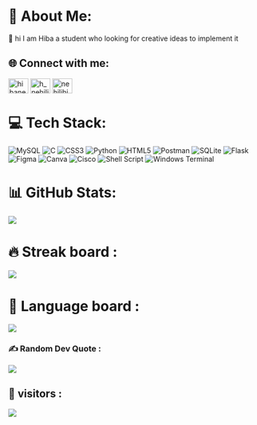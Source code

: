 # 💫 About Me:
🔭 hi I am Hiba a student who looking for creative ideas to implement it


## 🌐 Connect with me:
<p align="left">
<a href="https://linkedin.com/in/hibanehili" target="blank"><img align="center" src="https://raw.githubusercontent.com/rahuldkjain/github-profile-readme-generator/master/src/images/icons/Social/linked-in-alt.svg" alt="hibanehili" height="30" width="40" /></a>
<a href="https://www.hackerrank.com/h_nehili" target="blank"><img align="center" src="https://raw.githubusercontent.com/rahuldkjain/github-profile-readme-generator/master/src/images/icons/Social/hackerrank.svg" alt="h_nehili" height="30" width="40" /></a>
<a href="https://discord.gg/nehilihiba" target="blank"><img align="center" src="https://raw.githubusercontent.com/rahuldkjain/github-profile-readme-generator/master/src/images/icons/Social/discord.svg" alt="nehilihiba" height="30" width="40" /></a>
</p>

# 💻 Tech Stack:
![MySQL](https://img.shields.io/badge/mysql-%2300000f.svg?style=for-the-badge&logo=mysql&logoColor=white) ![C](https://img.shields.io/badge/c-%2300599C.svg?style=for-the-badge&logo=c&logoColor=white) ![CSS3](https://img.shields.io/badge/css3-%231572B6.svg?style=for-the-badge&logo=css3&logoColor=white) ![Python](https://img.shields.io/badge/python-3670A0?style=for-the-badge&logo=python&logoColor=ffdd54) ![HTML5](https://img.shields.io/badge/html5-%23E34F26.svg?style=for-the-badge&logo=html5&logoColor=white) ![Postman](https://img.shields.io/badge/Postman-FF6C37?style=for-the-badge&logo=postman&logoColor=white) ![SQLite](https://img.shields.io/badge/sqlite-%2307405e.svg?style=for-the-badge&logo=sqlite&logoColor=white) ![Flask](https://img.shields.io/badge/flask-%23000.svg?style=for-the-badge&logo=flask&logoColor=white) ![Figma](https://img.shields.io/badge/figma-%23F24E1E.svg?style=for-the-badge&logo=figma&logoColor=white) ![Canva](https://img.shields.io/badge/Canva-%2300C4CC.svg?style=for-the-badge&logo=Canva&logoColor=white) ![Cisco](https://img.shields.io/badge/cisco-%23049fd9.svg?style=for-the-badge&logo=cisco&logoColor=black) ![Shell Script](https://img.shields.io/badge/shell_script-%23121011.svg?style=for-the-badge&logo=gnu-bash&logoColor=white) ![Windows Terminal](https://img.shields.io/badge/Windows%20Terminal-%234D4D4D.svg?style=for-the-badge&logo=windows-terminal&logoColor=white)

# 📊 GitHub Stats:
<a align="center" href='https://github-readme-stats.vercel.app/api?username=hibounashi&theme=dark&hide_border=true&include_all_commits=true&count_private=true'></a>
![](https://github-readme-stats.vercel.app/api?username=hibounashi&theme=dark&hide_border=true&include_all_commits=true&count_private=true)<br/>

# 🔥 Streak board : 
![](https://github-readme-streak-stats.herokuapp.com/?user=hibounashi&theme=dark&hide_border=true)<br/>

# 🎫 Language board :
![](https://github-readme-stats.vercel.app/api/top-langs/?username=hibounashi&theme=dark&hide_border=true&include_all_commits=true&count_private=true&layout=compact)

### ✍️ Random Dev Quote :
![](https://quotes-github-readme.vercel.app/api?type=horizontal&theme=dark)

## 👀 visitors :
[![](https://visitcount.itsvg.in/api?id=hibounashi&icon=7&color=12)](https://visitcount.itsvg.in)


